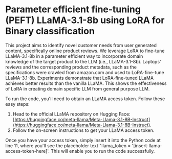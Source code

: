 # Parameter efficient fine-tuning (PEFT) LLaMA-3.1-8b using LoRA for Binary classification
This project aims to identify novel customer needs from user generated content, specifically online product reviews. We leverage LoRA to fine-tune LLaMA-3.1-8b in a parameter efficient way to incorporate domain knowledge of the target product to the LLM (i.e., LLaMA-3.1-8b). Laptops' reviews and the corresponding product metadata, such as the specifications were crawled from amazon.com and used to LoRA-fine-tune LLaMA-3.1-8b. Experiments demonstrate that LoRA-fine-tuned LLaMA achieves better results than the vanilla LLaMA. This shows the effectiveness of LoRA in creating domain specific LLM from general purpose LLM. 

To run the code, you'll need to obtain an LLaMA access token. Follow these easy steps:

1. Head to the official LLaMA repository on Hugging Face: [https://huggingface.co/meta-llama/Meta-Llama-3.1-8B-Instruct](https://huggingface.co/meta-llama/Meta-Llama-3.1-8B-Instruct).
2. Follow the on-screen instructions to get your LLaMA access token.

Once you have your access token, simply insert it into the Python code at line 11, where you'll see the placeholder text "llama_token = '[insert-llama-access-token-here]'. This will enable you to run the code successfully.
